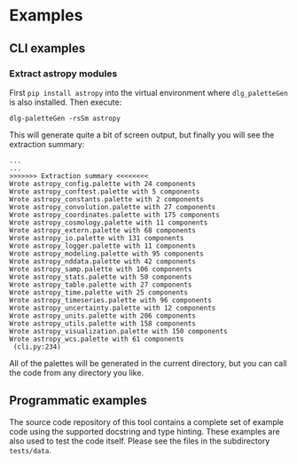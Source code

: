 # Examples

## CLI examples
### Extract astropy modules
First `pip install astropy` into the virtual environment where `dlg_paletteGen` is also installed. Then execute:
```
dlg-paletteGen -rsSm astropy
```
This will generate quite a bit of screen output, but finally you will see the extraction summary:
```
...
...
>>>>>>> Extraction summary <<<<<<<<
Wrote astropy_config.palette with 24 components
Wrote astropy_conftest.palette with 5 components
Wrote astropy_constants.palette with 2 components
Wrote astropy_convolution.palette with 27 components
Wrote astropy_coordinates.palette with 175 components
Wrote astropy_cosmology.palette with 11 components
Wrote astropy_extern.palette with 68 components
Wrote astropy_io.palette with 131 components
Wrote astropy_logger.palette with 11 components
Wrote astropy_modeling.palette with 95 components
Wrote astropy_nddata.palette with 42 components
Wrote astropy_samp.palette with 106 components
Wrote astropy_stats.palette with 50 components
Wrote astropy_table.palette with 27 components
Wrote astropy_time.palette with 25 components
Wrote astropy_timeseries.palette with 96 components
Wrote astropy_uncertainty.palette with 12 components
Wrote astropy_units.palette with 206 components
Wrote astropy_utils.palette with 158 components
Wrote astropy_visualization.palette with 150 components
Wrote astropy_wcs.palette with 61 components
 (cli.py:234)

```
All of the palettes will be generated in the current directory, but you can call the code from any directory you like.

## Programmatic examples
The source code repository of this tool contains a complete set of example code using the supported docstring and type hinting. These examples are also used to test the code itself. Please see the files in the subdirectory ```tests/data```.